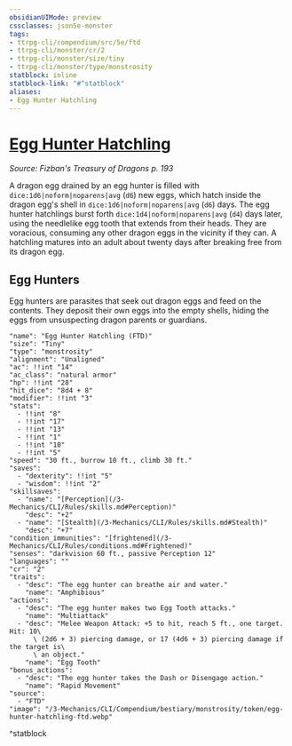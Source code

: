 ```yaml
---
obsidianUIMode: preview
cssclasses: json5e-monster
tags:
- ttrpg-cli/compendium/src/5e/ftd
- ttrpg-cli/monster/cr/2
- ttrpg-cli/monster/size/tiny
- ttrpg-cli/monster/type/monstrosity
statblock: inline
statblock-link: "#^statblock"
aliases:
- Egg Hunter Hatchling
---
```

# [Egg Hunter Hatchling](3-Mechanics\CLI\Compendium\bestiary\monstrosity/egg-hunter-hatchling-ftd.md)
*Source: Fizban's Treasury of Dragons p. 193*  

A dragon egg drained by an egg hunter is filled with `dice:1d6|noform|noparens|avg` (`d6`) new eggs, which hatch inside the dragon egg's shell in `dice:1d6|noform|noparens|avg` (`d6`) days. The egg hunter hatchlings burst forth `dice:1d4|noform|noparens|avg` (`d4`) days later, using the needlelike egg tooth that extends from their heads. They are voracious, consuming any other dragon eggs in the vicinity if they can. A hatchling matures into an adult about twenty days after breaking free from its dragon egg.

## Egg Hunters

Egg hunters are parasites that seek out dragon eggs and feed on the contents. They deposit their own eggs into the empty shells, hiding the eggs from unsuspecting dragon parents or guardians.

```statblock
"name": "Egg Hunter Hatchling (FTD)"
"size": "Tiny"
"type": "monstrosity"
"alignment": "Unaligned"
"ac": !!int "14"
"ac_class": "natural armor"
"hp": !!int "28"
"hit_dice": "8d4 + 8"
"modifier": !!int "3"
"stats":
  - !!int "8"
  - !!int "17"
  - !!int "13"
  - !!int "1"
  - !!int "10"
  - !!int "5"
"speed": "30 ft., burrow 10 ft., climb 30 ft."
"saves":
  - "dexterity": !!int "5"
  - "wisdom": !!int "2"
"skillsaves":
  - "name": "[Perception](/3-Mechanics/CLI/Rules/skills.md#Perception)"
    "desc": "+2"
  - "name": "[Stealth](/3-Mechanics/CLI/Rules/skills.md#Stealth)"
    "desc": "+7"
"condition_immunities": "[frightened](/3-Mechanics/CLI/Rules/conditions.md#Frightened)"
"senses": "darkvision 60 ft., passive Perception 12"
"languages": ""
"cr": "2"
"traits":
  - "desc": "The egg hunter can breathe air and water."
    "name": "Amphibious"
"actions":
  - "desc": "The egg hunter makes two Egg Tooth attacks."
    "name": "Multiattack"
  - "desc": "Melee Weapon Attack: +5 to hit, reach 5 ft., one target. Hit: 10\
      \ (2d6 + 3) piercing damage, or 17 (4d6 + 3) piercing damage if the target is\
      \ an object."
    "name": "Egg Tooth"
"bonus_actions":
  - "desc": "The egg hunter takes the Dash or Disengage action."
    "name": "Rapid Movement"
"source":
  - "FTD"
"image": "/3-Mechanics/CLI/Compendium/bestiary/monstrosity/token/egg-hunter-hatchling-ftd.webp"
```
^statblock